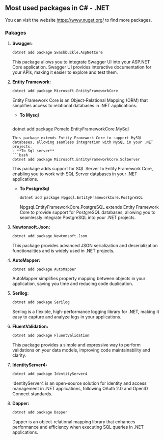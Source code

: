 ## Most used packages in C# - .NET

You can visit the website https://www.nuget.org/ to find more packages.

### Pakages

1. **Swagger:**
    ```bash
    dotnet add package Swashbuckle.AspNetCore
    ```
    This package allows you to integrate Swagger UI into your ASP.NET Core application. Swagger UI provides interactive documentation for your APIs, making it easier to explore and test them.

2. **Entity Framework:**
    ```bash
    dotnet add package Microsoft.EntityFrameworkCore
    ```
    Entity Framework Core is an Object-Relational Mapping (ORM) that simplifies access to relational databases in .NET applications. 
   - **To Mysql**
     ```bash
    dotnet add package Pomelo.EntityFrameworkCore.MySql
     ```
     This package extends Entity Framework Core to support MySQL databases, allowing seamless integration with MySQL in your .NET projects.
   - **To Sql server**
     ```bash
     dotnet add package Microsoft.EntityFrameworkCore.SqlServer
     ```
     This package adds support for SQL Server to Entity Framework Core, enabling you to work with SQL Server databases in your .NET applications.
   - **To PostgreSql**
     ```bash
     dotnet add package Npgsql.EntityFrameworkCore.PostgreSQL
     ```
     Npgsql.EntityFrameworkCore.PostgreSQL extends Entity Framework Core to provide support for PostgreSQL databases, allowing you to seamlessly integrate PostgreSQL into your .NET projects.

4. **Newtonsoft.Json:**
    ```bash
    dotnet add package Newtonsoft.Json
    ```
    This package provides advanced JSON serialization and deserialization functionalities and is widely used in .NET projects.

5. **AutoMapper:**
    ```bash
    dotnet add package AutoMapper
    ```
    AutoMapper simplifies property mapping between objects in your application, saving you time and reducing code duplication.

6. **Serilog:**
    ```bash
    dotnet add package Serilog
    ```
    Serilog is a flexible, high-performance logging library for .NET, making it easy to capture and analyze logs in your applications.

7. **FluentValidation:**
    ```bash
    dotnet add package FluentValidation
    ```
    This package provides a simple and expressive way to perform validations on your data models, improving code maintainability and clarity.

8. **IdentityServer4:**
    ```bash
    dotnet add package IdentityServer4
    ```
    IdentityServer4 is an open-source solution for identity and access management in .NET applications, following OAuth 2.0 and OpenID Connect standards.

9. **Dapper:**
    ```bash
    dotnet add package Dapper
    ```
    Dapper is an object-relational mapping library that enhances performance and efficiency when executing SQL queries in .NET applications.
